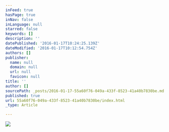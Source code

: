 ```yaml
---
inFeed: true
hasPage: true
inNav: false
inLanguage: null
starred: false
keywords: []
description: ''
datePublished: '2016-01-17T10:24:25.139Z'
dateModified: '2016-01-17T10:12:54.754Z'
authors: []
publisher:
  name: null
  domain: null
  url: null
  favicon: null
title: ''
author: []
sourcePath: _posts/2016-01-17-55a60f76-049a-433f-8523-41a40b7830be.md
published: true
url: 55a60f76-049a-433f-8523-41a40b7830be/index.html
_type: Article

---
```

![](https://the-grid-user-content.s3-us-west-2.amazonaws.com/53b6e43b-f7fb-4e9c-8a6a-8aec55bb44a3.jpg)